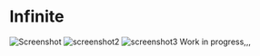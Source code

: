 # Infinite
![Screenshot](https://github.com/zeroantix/Infinite/assets/97025763/16e7bebb-9b7c-4161-a662-7f300b872a67)
![screenshot2](https://github.com/zeroantix/Infinite/assets/97025763/902a3b8a-138c-4c9d-b9c9-84b4c40a4b0a)
![screenshot3](https://github.com/zeroantix/Infinite/assets/97025763/33344a34-712b-476c-8c90-78b0a614bbb2)
Work in progress,,,
